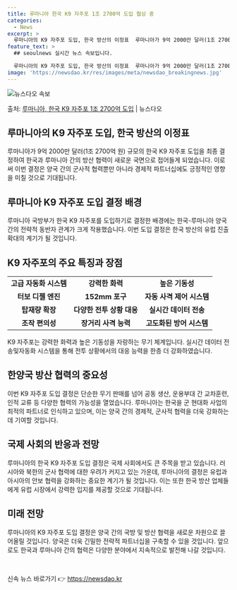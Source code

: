 ```yaml
---
title: 루마니아 한국 K9 자주포 1조 2700억 도입 협상 중
categories:
  - News
excerpt: >
  루마니아의 K9 자주포 도입, 한국 방산의 이정표  루마니아가 9억 2000만 달러(1조 2700억 원) 규…
feature_text: >
  ## seoulnews 실시간 뉴스 속보입니다.

  루마니아의 K9 자주포 도입, 한국 방산의 이정표  루마니아가 9억 2000만 달러(1조 2700억 원) 규…
image: 'https://newsdao.kr/res/images/meta/newsdao_breakingnews.jpg'
---
```


![뉴스다오 속보](https://newsdao.kr/res/images/meta/newsdao_breakingnews.jpg)

<p>출처: <a href="https://newsdao.kr/4331" rel="dofollow">루마니아, 한국 K9 자주포 1조 2700억 도입</a> | 뉴스다오</p>

<h2 data-ke-size="size26">루마니아의 K9 자주포 도입, 한국 방산의 이정표</h2>
<p data-ke-size="size16">루마니아가 9억 2000만 달러(1조 2700억 원) 규모의 한국 K9 자주포 도입을 최종 결정하여 한국과 루마니아 간의 방산 협력이 새로운 국면으로 접어들게 되었습니다. 이로써 이번 결정은 양국 간의 군사적 협력뿐만 아니라 경제적 파트너십에도 긍정적인 영향을 미칠 것으로 기대됩니다.</p>

<h2 data-ke-size="size26">루마니아 K9 자주포 도입 결정 배경</h2>
<p data-ke-size="size16">루마니아 국방부가 한국 K9 자주포를 도입하기로 결정한 배경에는 한국-루마니아 양국 간의 전략적 동반자 관계가 크게 작용했습니다. 이번 도입 결정은 한국 방산의 유럽 진출 확대의 계기가 될 것입니다.</p>

<h2 data-ke-size="size26">K9 자주포의 주요 특징과 장점</h2>
<table>
	<tr>
		<td style="text-align: center; height: 17px;"><b>고급 자동화 시스템</b></td>
		<td style="text-align: center; height: 17px;"><b>강력한 화력</b></td>
		<td style="text-align: center; height: 17px;"><b>높은 기동성</b></td>
	</tr>
	<tr>
		<td style="text-align: center; height: 17px;"><b>터보 디젤 엔진</b></td>
		<td style="text-align: center; height: 17px;"><b>152mm 포구</b></td>
		<td style="text-align: center; height: 17px;"><b>자동 사격 제어 시스템</b></td>
	</tr>
	<tr>
		<td style="text-align: center; height: 17px;"><b>탑재량 확장</b></td>
		<td style="text-align: center; height: 17px;"><b>다양한 전투 상황 대응</b></td>
		<td style="text-align: center; height: 17px;"><b>실시간 데이터 전송</b></td>
	</tr>
	<tr>
		<td style="text-align: center; height: 17px;"><b>조작 편의성</b></td>
		<td style="text-align: center; height: 17px;"><b>장거리 사격 능력</b></td>
		<td style="text-align: center; height: 17px;"><b>고도화된 방어 시스템</b></td>
	</tr>
</table>
<p data-ke-size="size16">K9 자주포는 강력한 화력과 높은 기동성을 자랑하는 무기 체계입니다. 실시간 데이터 전송및자동화 시스템을 통해 전투 상황에서의 대응 능력을 한층 더 강화하였습니다.</p>

<h2 data-ke-size="size26">한양국 방산 협력의 중요성</h2>
<p data-ke-size="size16">이번 K9 자주포 도입 결정은 단순한 무기 판매를 넘어 공동 생산, 운용부대 간 교차훈련, 인적 교류 등 다양한 협력의 가능성을 열었습니다. 루마니아는 한국을 군 현대화 사업의 최적의 파트너로 인식하고 있으며, 이는 양국 간의 경제적, 군사적 협력을 더욱 강화하는 데 기여할 것입니다.</p>

<h2 data-ke-size="size26">국제 사회의 반응과 전망</h2>
<p data-ke-size="size16">루마니아의 한국 K9 자주포 도입 결정은 국제 사회에서도 큰 주목을 받고 있습니다. 러시아와 북한의 군사 협력에 대한 우려가 커지고 있는 가운데, 루마니아의 결정은 유럽과 아시아의 안보 협력을 강화하는 중요한 계기가 될 것입니다. 이는 또한 한국 방산 업체들에게 유럽 시장에서 강력한 입지를 제공할 것으로 기대됩니다.</p>

<h2 data-ke-size="size26">미래 전망</h2>
<p data-ke-size="size16">루마니아의 K9 자주포 도입 결정은 양국 간의 국방 및 방산 협력을 새로운 차원으로 끌어올릴 것입니다. 양국은 더욱 긴밀한 전략적 파트너십을 구축할 수 있을 것입니다. 앞으로도 한국과 루마니아 간의 협력은 다양한 분야에서 지속적으로 발전해 나갈 것입니다.</p>
<p data-ke-size="size16">&nbsp;</p> 

신속 뉴스 바로가기 👉 <a href="https://newsdao.kr" rel="dofollow">https://newsdao.kr</a>


